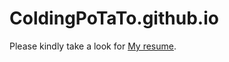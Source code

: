 # ColdingPoTaTo.github.io

Please kindly take a look for [My resume](coldingpotato.github.io/resume.html).
